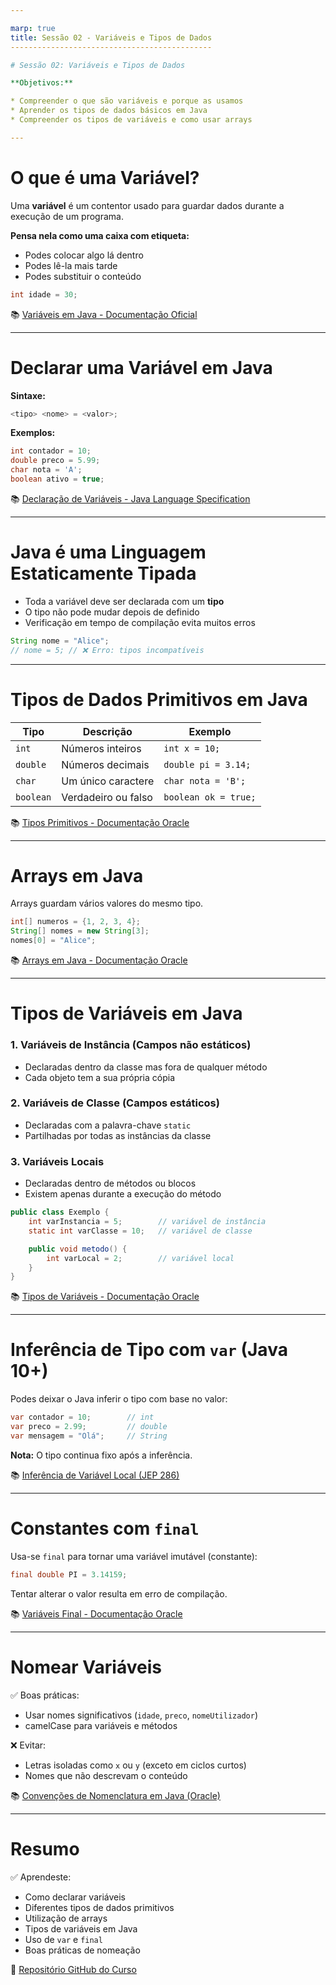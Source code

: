 ```yaml
---

marp: true
title: Sessão 02 - Variáveis e Tipos de Dados
---------------------------------------------

# Sessão 02: Variáveis e Tipos de Dados

**Objetivos:**

* Compreender o que são variáveis e porque as usamos
* Aprender os tipos de dados básicos em Java
* Compreender os tipos de variáveis e como usar arrays

---
```


# O que é uma Variável?

Uma **variável** é um contentor usado para guardar dados durante a execução de um programa.

**Pensa nela como uma caixa com etiqueta:**

* Podes colocar algo lá dentro
* Podes lê-la mais tarde
* Podes substituir o conteúdo

```java
int idade = 30;
```

📚 [Variáveis em Java - Documentação Oficial](https://docs.oracle.com/javase/tutorial/java/nutsandbolts/variables.html)

---

# Declarar uma Variável em Java

**Sintaxe:**

```java
<tipo> <nome> = <valor>;
```

**Exemplos:**

```java
int contador = 10;
double preco = 5.99;
char nota = 'A';
boolean ativo = true;
```

📚 [Declaração de Variáveis - Java Language Specification](https://docs.oracle.com/javase/specs/jls/se17/html/jls-14.html#jls-14.4)

---

# Java é uma Linguagem Estaticamente Tipada

* Toda a variável deve ser declarada com um **tipo**
* O tipo não pode mudar depois de definido
* Verificação em tempo de compilação evita muitos erros

```java
String nome = "Alice";
// nome = 5; // ❌ Erro: tipos incompatíveis
```

---

# Tipos de Dados Primitivos em Java

| Tipo      | Descrição           | Exemplo              |
| --------- | ------------------- | -------------------- |
| `int`     | Números inteiros    | `int x = 10;`        |
| `double`  | Números decimais    | `double pi = 3.14;`  |
| `char`    | Um único caractere  | `char nota = 'B';`   |
| `boolean` | Verdadeiro ou falso | `boolean ok = true;` |

📚 [Tipos Primitivos - Documentação Oracle](https://docs.oracle.com/javase/tutorial/java/nutsandbolts/datatypes.html)

---

# Arrays em Java

Arrays guardam vários valores do mesmo tipo.

```java
int[] numeros = {1, 2, 3, 4};
String[] nomes = new String[3];
nomes[0] = "Alice";
```

📚 [Arrays em Java - Documentação Oracle](https://docs.oracle.com/javase/tutorial/java/nutsandbolts/arrays.html)

---

# Tipos de Variáveis em Java

### 1. Variáveis de Instância (Campos não estáticos)

* Declaradas dentro da classe mas fora de qualquer método
* Cada objeto tem a sua própria cópia

### 2. Variáveis de Classe (Campos estáticos)

* Declaradas com a palavra-chave `static`
* Partilhadas por todas as instâncias da classe

### 3. Variáveis Locais

* Declaradas dentro de métodos ou blocos
* Existem apenas durante a execução do método

```java
public class Exemplo {
    int varInstancia = 5;        // variável de instância
    static int varClasse = 10;   // variável de classe

    public void metodo() {
        int varLocal = 2;        // variável local
    }
}
```

📚 [Tipos de Variáveis - Documentação Oracle](https://docs.oracle.com/javase/tutorial/java/nutsandbolts/variables.html)

---

# Inferência de Tipo com `var` (Java 10+)

Podes deixar o Java inferir o tipo com base no valor:

```java
var contador = 10;        // int
var preco = 2.99;         // double
var mensagem = "Olá";     // String
```

**Nota:** O tipo continua fixo após a inferência.

📚 [Inferência de Variável Local (JEP 286)](https://openjdk.org/jeps/286)

---

# Constantes com `final`

Usa-se `final` para tornar uma variável imutável (constante):

```java
final double PI = 3.14159;
```

Tentar alterar o valor resulta em erro de compilação.

📚 [Variáveis Final - Documentação Oracle](https://docs.oracle.com/javase/tutorial/java/nutsandbolts/final.html)

---

# Nomear Variáveis

✅ Boas práticas:

* Usar nomes significativos (`idade`, `preco`, `nomeUtilizador`)
* camelCase para variáveis e métodos

❌ Evitar:

* Letras isoladas como `x` ou `y` (exceto em ciclos curtos)
* Nomes que não descrevam o conteúdo

📚 [Convenções de Nomenclatura em Java (Oracle)](https://www.oracle.com/java/technologies/javase/codeconventions-namingconventions.html)

---

# Resumo

✅ Aprendeste:

* Como declarar variáveis
* Diferentes tipos de dados primitivos
* Utilização de arrays
* Tipos de variáveis em Java
* Uso de `var` e `final`
* Boas práticas de nomeação

🔗 [Repositório GitHub do Curso](https://github.com/NSCarvalho/java-training-course)
